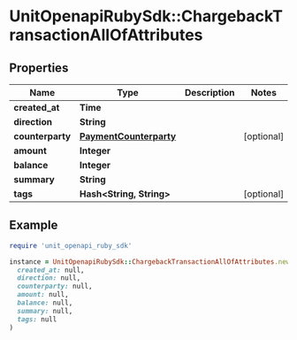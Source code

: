 # UnitOpenapiRubySdk::ChargebackTransactionAllOfAttributes

## Properties

| Name | Type | Description | Notes |
| ---- | ---- | ----------- | ----- |
| **created_at** | **Time** |  |  |
| **direction** | **String** |  |  |
| **counterparty** | [**PaymentCounterparty**](PaymentCounterparty.md) |  | [optional] |
| **amount** | **Integer** |  |  |
| **balance** | **Integer** |  |  |
| **summary** | **String** |  |  |
| **tags** | **Hash&lt;String, String&gt;** |  | [optional] |

## Example

```ruby
require 'unit_openapi_ruby_sdk'

instance = UnitOpenapiRubySdk::ChargebackTransactionAllOfAttributes.new(
  created_at: null,
  direction: null,
  counterparty: null,
  amount: null,
  balance: null,
  summary: null,
  tags: null
)
```

